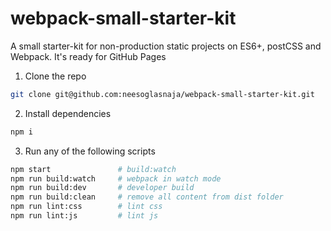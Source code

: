 # webpack-small-starter-kit

A small starter-kit for non-production static projects on ES6+, postCSS and Webpack. It's ready for GitHub Pages

1. Clone the repo

```bash
git clone git@github.com:neesoglasnaja/webpack-small-starter-kit.git
```

2. Install dependencies

```bash
npm i
```

3. Run any of the following scripts

```bash
npm start               # build:watch
npm run build:watch     # webpack in watch mode
npm run build:dev       # developer build
npm run build:clean     # remove all content from dist folder
npm run lint:css        # lint css
npm run lint:js         # lint js
```
